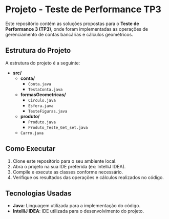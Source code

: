 # Projeto - Teste de Performance TP3

Este repositório contém as soluções propostas para o **Teste de Performance 3 (TP3)**, onde foram implementadas as operações de gerenciamento de contas bancárias e cálculos geométricos.

## Estrutura do Projeto

A estrutura do projeto é a seguinte:

- **src/**
  - **conta/**
    - `Conta.java`
    - `TestaConta.java`
  - **formasGeometricas/**
    - `Circulo.java`
    - `Esfera.java`
    - `TesteFiguras.java`
  - **produto/**
    - `Produto.java`
    - `Produto_Teste_Get_set.java`
  - `Carro.java`

## Como Executar

1. Clone este repositório para o seu ambiente local.
2. Abra o projeto na sua IDE preferida (ex: IntelliJ IDEA).
3. Compile e execute as classes conforme necessário.
4. Verifique os resultados das operações e cálculos realizados no código.

## Tecnologias Usadas

- **Java**: Linguagem utilizada para a implementação do código.
- **IntelliJ IDEA**: IDE utilizada para o desenvolvimento do projeto.

